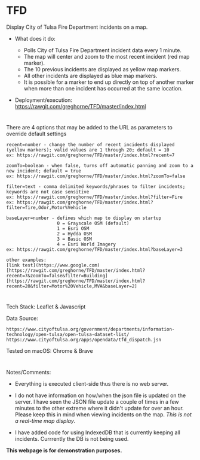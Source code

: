 # TFD

Display City of Tulsa Fire Department incidents on a map.

* What does it do:

    * Polls City of Tulsa Fire Department incident data every 1 minute.
    * The map will center and zoom to the most recent incident (red map marker).
    * The 10 previous incidents are displayed as yellow map markers.
    * All other incidents are displayed as blue map markers.
    * It is possible for a marker to end up directly on top of another marker when more than one incident has occurred at the same location.

* Deployment/execution: https://rawgit.com/greghorne/TFD/master/index.html

#

There are 4 options that may be added to the URL as parameters to override default settings

    recent=number - change the number of recent incidents displayed (yellow markers); valid values are 1 through 20; default = 10
    ex: https://rawgit.com/greghorne/TFD/master/index.html?recent=7

    zoomTo=boolean - when false, turns off automatic panning and zoom to a new incident; default = true
    ex: https://rawgit.com/greghorne/TFD/master/index.html?zoomTo=false

    filter=text - comma delimited keywords/phrases to filter incidents; keywords are not case sensitive
    ex: https://rawgit.com/greghorne/TFD/master/index.html?filter=Fire
    ex: https://rawgit.com/greghorne/TFD/master/index.html?filter=fire,Odor,Motor%Vehicle

    baseLayer=number - defines which map to display on startup
                       0 = Grayscale OSM (default)
                       1 = Esri OSM
                       2 = Hydda OSM
                       3 = Basic OSM
                       4 = Esri World Imagery
    ex: https://rawgit.com/greghorne/TFD/master/index.html?baseLayer=3
    
    other examples:
    [link test](https://www.google.com)
    [https://rawgit.com/greghorne/TFD/master/index.html?recent=7&zoomTo=false&filter=Building]
    [https://rawgit.com/greghorne/TFD/master/index.html?recent=20&filter=Motor%20Vehicle,MVA&baseLayer=2]

#

Tech Stack: Leaflet & Javascript

Data Source: 

    https://www.cityoftulsa.org/government/departments/information-technology/open-tulsa/open-tulsa-dataset-list/
    https://www.cityoftulsa.org/apps/opendata/tfd_dispatch.jsn

Tested on macOS: Chrome & Brave

#

Notes/Comments:

* Everything is executed client-side thus there is no web server.

* I do not have information on how/when the json file is updated on the server.  I have seen the JSON file update a couple of times in a few minutes to the other extreme where it didn't update for over an hour.  Please keep this in mind when viewing incidents on the map.  _This is not a real-time map display_.

* I have added code for using IndexedDB that is currently keeping all incidents.  Currrently the DB is not being used.  

**This webpage is for demonstration purposes.**






